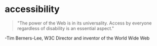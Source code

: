 # accessibility
> "The power of the Web is in its universality. Access by everyone regardless of disability is an essential aspect."

-Tim Berners-Lee, W3C Director and inventor of the World Wide Web
